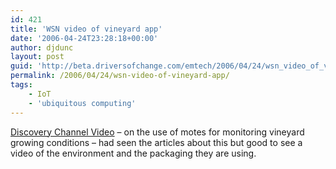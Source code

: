 ```yaml
---
id: 421
title: 'WSN video of vineyard app'
date: '2006-04-24T23:28:18+00:00'
author: djdunc
layout: post
guid: 'http://beta.driversofchange.com/emtech/2006/04/24/wsn_video_of_vineyard_app/'
permalink: /2006/04/24/wsn-video-of-vineyard-app/
tags:
    - IoT
    - 'ubiquitous computing'
---
```


[Discovery Channel Video](http://www.exn.ca/video/?video=exn20030925-wine.asx) – on the use of motes for monitoring vineyard growing conditions – had seen the articles about this but good to see a video of the environment and the packaging they are using.